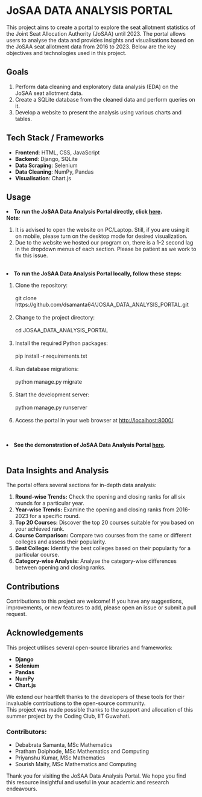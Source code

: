 # JoSAA DATA ANALYSIS PORTAL 


<section>
        <p>This project aims to create a portal to explore the seat allotment statistics of the Joint Seat 
Allocation Authority (JoSAA) until 2023. The portal allows users to analyse the data and provides 
insights and visualisations based on the JoSAA seat allotment data from 2016 to 2023. Below are 
the key objectives and technologies used in this project.</p>
    </section>
<!--     <section>
        <h2>Project Overview</h2>
        <p>The primary aim of this project is to facilitate a detailed exploration and analysis of JOSAA seat allotment data spanning from 2016 to 2023. By leveraging advanced data cleaning, analysis, and visualisation techniques, the portal offers users an intuitive interface to examine various aspects of seat allotment trends over the years.</p>
    </section> -->
   <section>
         <h2>Goals</h2>
         <ol>
            <li> Perform data cleaning and exploratory data analysis (EDA) on the JoSAA seat allotment data.</li>
            <li> Create a SQLite database from the cleaned data and perform queries on it.</li>
            <li> Develop a website to present the analysis using various charts and tables.</li>
         </ol>
</section>
   
<section>
        <h2>Tech Stack / Frameworks</h2>
        <ul>
            <li><strong>Frontend</strong>: HTML, CSS, JavaScript</li>
            <li><strong>Backend</strong>: Django, SQLite</li>
            <li><strong>Data Scraping</strong>: Selenium</li>
            <li><strong>Data Cleaning</strong>: NumPy, Pandas </li>
            <li><strong>Visualisation</strong>: Chart.js </li>
           </ul>
</section>
   

  <section>
         <h2>Usage</h2>
         <li><strong>To run the JoSAA Data Analysis Portal directly, click <a href="https://dsamanta64.pythonanywhere.com/">here</a>.</strong></li>
         <strong>Note</strong>:
         <ol>
         <li> It is advised to open the website on PC/Laptop. Still, if you are using it on mobile, please turn on the desktop mode for desired visualization.</li>
         <li>
          Due to the website we hosted our program on, there is a 1-2 second lag in 
the dropdown menus of each section. Please be patient as we work to fix this 
issue.</li></ol><br>

 <li><strong>To run the JoSAA Data Analysis Portal locally, follow these steps:</strong></li>
    
<ol>
            <li> Clone the repository:<br><br> 
git clone https://github.com/dsamanta64/JOSAA_DATA_ANALYSIS_PORTAL.git</li><br>
            <li> Change to the project directory:<br><br>
cd JOSAA_DATA_ANALYSIS_PORTAL</li><br>
            <li> Install the required Python packages:<br><br>
pip install -r requirements.txt</li><br>
             <li> Run database migrations:<br><br>
python manage.py migrate</li><br>
            <li> Start the development server:<br><br>
python manage.py runserver</li><br>
            <li> Access the portal in your web browser at <a href="http://localhost:8000/">http://localhost:8000/</a>.</li><br>
        </ol><br>

<li><strong>See the demonstration of JoSAA Data Analysis Portal <a href="https://drive.google.com/file/d/1zQ11zSQZDUd7b2v3kjtSGrUtSKXuNXpq/view?usp=drive_link">here</a>.</strong></li><br>


   </section> 
   
<!-- <section>
         <h2>Data Extraction and Cleaning</h2>
        The JoSAA seat allotment data has been provided and is ready for analysis. The data cleaning 
process involves using the NumPy and Pandas libraries to clean and transform the data as 
required for analysis. -->
           
            
</ul>
</section>
   
<section>
        <h2>Data Insights and Analysis</h2>
        <p>The portal offers several sections for in-depth data analysis:</p>
        <ol>
            <li><strong>Round-wise Trends:</strong> Check the opening and closing ranks for all six rounds for a particular year.</li>
            <li><strong>Year-wise Trends:</strong> Examine the opening and closing ranks from 2016-2023 for a specific round.</li>
            <li><strong>Top 20 Courses:</strong> Discover the top 20 courses suitable for you based on your achieved rank.</li>
            <li><strong>Course Comparison:</strong> Compare two courses from the same or different colleges and assess their popularity.</li>
            <li><strong>Best College:</strong> Identify the best colleges based on their popularity for a particular course.</li>
            <li><strong>Category-wise Analysis:</strong> Analyse the category-wise differences between opening and closing ranks.</li>
        </ol>
</section>
   
   
   <section>
   <h2>Contributions</h2>
        Contributions to this project are welcome! If you have any suggestions, improvements, or new 
features to add, please open an issue or submit a pull request.
    </section>
   
   
   <section>
   <h2>Acknowledgements</h2>
        <p>This project utilises several open-source libraries and frameworks:</p>
          <ul>
            <li><strong>Django</strong> </li>
            <li><strong>Selenium</strong>  </li>
            <li><strong>Pandas</strong></li>
            <li><strong>NumPy</strong> </li>
            <li><strong> Chart.js</strong></li>
           </ul>
        <p>We extend our heartfelt thanks to the developers of these tools for their invaluable contributions 
to the open-source community.<br>
This project was made possible thanks to the support and allocation of this summer project by 
the Coding Club, IIT Guwahati.</p>
    </section>
  
<section>
         <h3>Contributors:</h3>
         <ul>
            <li> Debabrata Samanta, MSc Mathematics</li>
            <li> Pratham Doiphode, MSc Mathematics and Computing</li>
            <li> Priyanshu Kumar, MSc Mathematics</li>
            <li> Sourish Maity, MSc Mathematics and Computing</li> 
        </ul>
    </section>
    

<section>
  
 Thank you for visiting the JoSAA Data Analysis Portal. We hope you find this resource insightful 
and useful in your academic and research endeavours.
    </section>
